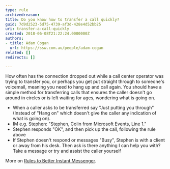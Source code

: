 ```yaml
---
type: rule
archivedreason: 
title: Do you know how to transfer a call quickly?
guid: 7d9d2523-5d75-4739-af3d-428e4d52bb25
uri: transfer-a-call-quickly
created: 2018-06-08T21:22:24.0000000Z
authors:
- title: Adam Cogan
  url: https://ssw.com.au/people/adam-cogan
related: []
redirects: []

---
```


How often has the connection dropped out while a call center operator was trying to transfer you, or perhaps you get put straight through to someone's voicemail, meaning you need to hang up and call again. You should have a simple method for transferring calls that ensures the caller doesn't go around in circles or is left waiting for ages, wondering what is going on.  

<!--endintro-->

* When a caller asks to be transferred say "Just putting you through" (Instead of "Hang on" which doesn't give the caller any indication of what is going on).
* IM e.g. Stephen: "Stephen, Colin from Microsoft Events, Line 1."
* Stephen responds "OK", and then pick up the call, following the rule above
* If Stephen doesn't respond or messages "Busy", Stephen is with a client or away from his desk. Then ask is there anything I can help you with?  Take a message or try and assist the caller yourself


More on [Rules to Better Instant Messenger](/rules-to-better-im).
